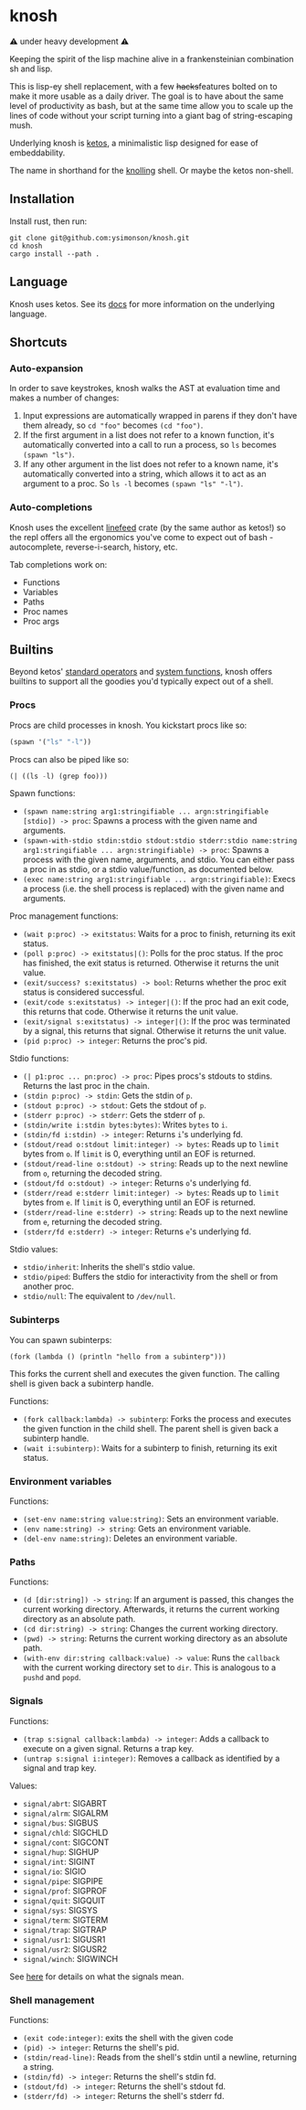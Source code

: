 # knosh

⚠️ under heavy development ⚠️

Keeping the spirit of the lisp machine alive in a frankensteinian combination sh and lisp.

This is lisp-ey shell replacement, with a few ~~hacks~~features bolted on to make it more usable as a daily driver. The goal is to have about the same level of productivity as bash, but at the same time allow you to scale up the lines of code without your script turning into a giant bag of string-escaping mush.

Underlying knosh is [ketos](https://github.com/murarth/ketos), a minimalistic lisp designed for ease of embeddability.

The name in shorthand for the [knolling](https://en.wikipedia.org/wiki/Tom_Sachs_\(artist\)#Knolling) shell. Or maybe the ketos non-shell.

## Installation

Install rust, then run:

```
git clone git@github.com:ysimonson/knosh.git
cd knosh
cargo install --path .
```

## Language

Knosh uses ketos. See its [docs](https://github.com/murarth/ketos/tree/master/docs) for more information on the underlying language.

## Shortcuts

### Auto-expansion

In order to save keystrokes, knosh walks the AST at evaluation time and makes a number of changes:

1) Input expressions are automatically wrapped in parens if they don't have them already, so `cd "foo"` becomes `(cd "foo")`.
2) If the first argument in a list does not refer to a known function, it's automatically converted into a call to run a process, so `ls` becomes `(spawn "ls")`.
3) If any other argument in the list does not refer to a known name, it's automatically converted into a string, which allows it to act as an argument to a proc. So `ls -l` becomes `(spawn "ls" "-l")`.

### Auto-completions

Knosh uses the excellent [linefeed](https://github.com/murarth/linefeed) crate (by the same author as ketos!) so the repl offers all the ergonomics you've come to expect out of bash - autocomplete, reverse-i-search, history, etc.

Tab completions work on:
* Functions
* Variables
* Paths
* Proc names
* Proc args

## Builtins

Beyond ketos' [standard operators](https://github.com/murarth/ketos/blob/master/docs/operators.md) and [system functions](https://github.com/murarth/ketos/blob/master/docs/functions.md), knosh offers builtins to support all the goodies you'd typically expect out of a shell.

### Procs

Procs are child processes in knosh. You kickstart procs like so:

```lisp
(spawn '("ls" "-l"))
```

Procs can also be piped like so:

```lisp
(| ((ls -l) (grep foo)))
```

Spawn functions:
* `(spawn name:string arg1:stringifiable ... argn:stringifiable [stdio]) -> proc`: Spawns a process with the given name and arguments.
* `(spawn-with-stdio stdin:stdio stdout:stdio stderr:stdio name:string arg1:stringifiable ... argn:stringifiable) -> proc`: Spawns a process with the given name, arguments, and stdio. You can either pass a proc in as stdio, or a stdio value/function, as documented below.
* `(exec name:string arg1:stringifiable ... argn:stringifiable)`: Execs a process (i.e. the shell process is replaced) with the given name and arguments.

Proc management functions:
* `(wait p:proc) -> exitstatus`: Waits for a proc to finish, returning its exit status.
* `(poll p:proc) -> exitstatus|()`: Polls for the proc status. If the proc has finished, the exit status is returned. Otherwise it returns the unit value.
* `(exit/success? s:exitstatus) -> bool`: Returns whether the proc exit status is considered successful.
* `(exit/code s:exitstatus) -> integer|()`: If the proc had an exit code, this returns that code. Otherwise it returns the unit value.
* `(exit/signal s:exitstatus) -> integer|()`: If the proc was terminated by a signal, this returns that signal. Otherwise it returns the unit value.
* `(pid p:proc) -> integer`: Returns the proc's pid.

Stdio functions:
* `(| p1:proc ... pn:proc) -> proc`: Pipes procs's stdouts to stdins. Returns the last proc in the chain.
* `(stdin p:proc) -> stdin`: Gets the stdin of `p`. 
* `(stdout p:proc) -> stdout`: Gets the stdout of `p`.
* `(stderr p:proc) -> stderr`: Gets the stderr of `p`.
* `(stdin/write i:stdin bytes:bytes)`: Writes `bytes` to `i`.
* `(stdin/fd i:stdin) -> integer`: Returns `i`'s underlying fd.
* `(stdout/read o:stdout limit:integer) -> bytes`: Reads up to `limit` bytes from `o`. If `limit` is 0, everything until an EOF is returned.
* `(stdout/read-line o:stdout) -> string`: Reads up to the next newline from `o`, returning the decoded string.
* `(stdout/fd o:stdout) -> integer`: Returns `o`'s underlying fd.
* `(stderr/read e:stderr limit:integer) -> bytes`: Reads up to `limit` bytes from `e`. If `limit` is 0, everything until an EOF is returned.
* `(stderr/read-line e:stderr) -> string`: Reads up to the next newline from `e`, returning the decoded string.
* `(stderr/fd e:stderr) -> integer`: Returns `e`'s underlying fd.

Stdio values:
* `stdio/inherit`: Inherits the shell's stdio value.
* `stdio/piped`: Buffers the stdio for interactivity from the shell or from another proc.
* `stdio/null`: The equivalent to `/dev/null`.

### Subinterps

You can spawn subinterps:

```
(fork (lambda () (println "hello from a subinterp")))
```

This forks the current shell and executes the given function. The calling shell is given back a subinterp handle.

Functions:
* `(fork callback:lambda) -> subinterp`: Forks the process and executes the given function in the child shell. The parent shell is given back a subinterp handle.
* `(wait i:subinterp)`: Waits for a subinterp to finish, returning its exit status.

### Environment variables

Functions:
* `(set-env name:string value:string)`: Sets an environment variable.
* `(env name:string) -> string`: Gets an environment variable.
* `(del-env name:string)`: Deletes an environment variable.

### Paths

Functions:
* `(d [dir:string]) -> string`: If an argument is passed, this changes the current working directory. Afterwards, it returns the current working directory as an absolute path.
* `(cd dir:string) -> string`: Changes the current working directory.
* `(pwd) -> string`: Returns the current working directory as an absolute path.
* `(with-env dir:string callback:value) -> value`: Runs the `callback` with the current working directory set to `dir`. This is analogous to a `pushd` and `popd`.

### Signals

Functions:
* `(trap s:signal callback:lambda) -> integer`: Adds a callback to execute on a given signal. Returns a trap key.
* `(untrap s:signal i:integer)`: Removes a callback as identified by a signal and trap key.

Values:
* `signal/abrt`: SIGABRT
* `signal/alrm`: SIGALRM
* `signal/bus`: SIGBUS
* `signal/chld`: SIGCHLD
* `signal/cont`: SIGCONT
* `signal/hup`: SIGHUP
* `signal/int`: SIGINT
* `signal/io`: SIGIO
* `signal/pipe`: SIGPIPE
* `signal/prof`: SIGPROF
* `signal/quit`: SIGQUIT
* `signal/sys`: SIGSYS
* `signal/term`: SIGTERM
* `signal/trap`: SIGTRAP
* `signal/usr1`: SIGUSR1
* `signal/usr2`: SIGUSR2
* `signal/winch`: SIGWINCH

See [here](http://man7.org/linux/man-pages/man7/signal.7.html) for details on what the signals mean.

### Shell management

Functions:
* `(exit code:integer)`: exits the shell with the given code
* `(pid) -> integer`: Returns the shell's pid.
* `(stdin/read-line)`: Reads from the shell's stdin until a newline, returning a string.
* `(stdin/fd) -> integer`: Returns the shell's stdin fd.
* `(stdout/fd) -> integer`: Returns the shell's stdout fd.
* `(stderr/fd) -> integer`: Returns the shell's stderr fd.

